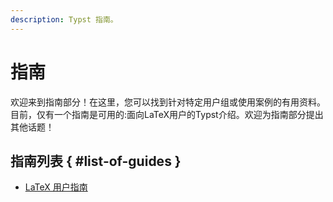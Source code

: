 ```yaml
---
description: Typst 指南。
---
```


# 指南
欢迎来到指南部分！在这里，您可以找到针对特定用户组或使用案例的有用资料。
目前，仅有一个指南是可用的:面向LaTeX用户的Typst介绍。欢迎为指南部分提出其他话题！

## 指南列表 { #list-of-guides }
- [LaTeX 用户指南]($guides/guide-for-latex-users)
